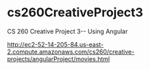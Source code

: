 # cs260CreativeProject3
CS 260 Creative Project 3-- Using Angular

http://ec2-52-14-205-84.us-east-2.compute.amazonaws.com/cs260/creative-projects/angularProject/movies.html
